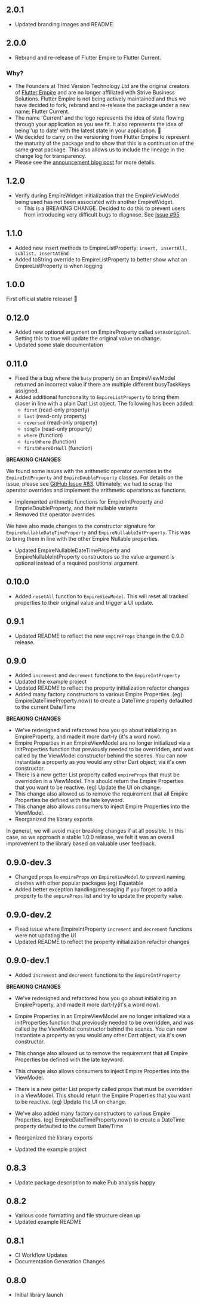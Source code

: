 ## 2.0.1

- Updated branding images and README.

## 2.0.0

- Rebrand and re-release of Flutter Empire to Flutter Current.

### Why?

- The Founders at Third Version Technology Ltd are the original creators of [Flutter Empire](https://pub.dev/packages/empire) and are no longer affiliated with Strive Business Solutions. Flutter Empire is not being actively maintained and thus we have decided to fork, rebrand and re-release the package under a new name; Flutter Current.
- The name 'Current' and the logo represents the idea of state flowing through your application as you see fit. It also represents the idea of being 'up to date' with the latest state in your application. 🤯
- We decided to carry on the versioning from Flutter Empire to represent the maturity of the package and to show that this is a continuation of the same great package. This also allows us to include the lineage in the change log for transparency.
- Please see the [announcement blog post](https://thirdversion.ca/blog/announcing-flutter-current-fork-and-rebrand-of-flutter-empire) for more details.

## 1.2.0

- Verify during EmpireWidget initialization that the EmpireViewModel being used has not been associated with another EmpireWidget.
  - This is a BREAKING CHANGE. Decided to do this to prevent users from introducing very difficult bugs to diagnose. See [Issue #95](https://github.com/strivesolutions/flutter_empire/issues/95)

## 1.1.0

- Added new insert methods to EmpireListProperty: `insert, insertAll, sublist, insertAtEnd`
- Added toString override to EmpireListProperty to better show what an EmpireListProperty is when logging

## 1.0.0

First official stable release! 🎉

## 0.12.0

- Added new optional argument on EmpireProperty called `setAsOriginal`. Setting this to true will update the original value on change.
- Updated some stale documentation

## 0.11.0

- Fixed the a bug where the `busy` property on an EmpireViewModel returned an incorrect value if there are multiple different busyTaskKeys assigned.
- Added additional functionality to `EmpireListProperty` to bring them closer in line with a plain Dart List object. The following has been added:
  - `first` (read-only property)
  - `last` (read-only property)
  - `reversed` (read-only property)
  - `single` (read-only property)
  - `where` (function)
  - `firstWhere` (function)
  - `firstWhereOrNull` (function)

**BREAKING CHANGES**

We found some issues with the arithmetic operator overrides in the `EmpireIntProperty` and `EmpireDoubleProperty` classes. For details on the issue, please see [GitHub Issue #83](https://github.com/strivesolutions/flutter_empire/issues/83). Ultimately, we had to scrap the operator overrides and implement the arithmetic operations as functions.

- Implemented arithmetic functions for EmpireIntProperty and EmprieDoubleProperty, and their nullable variants
- Removed the operator overrides

We have also made changes to the constructor signature for `EmpireNullableDateTimeProperty` and `EmpireNullableIntProperty`. This was to bring them in line with the other Empire Nullable properties.

- Updated EmpireNullableDateTimeProperty and EmpireNullableIntProperty constructors so the value argument is optional instead of a required positional argument.

## 0.10.0

- Added `resetAll` function to `EmpireViewModel`. This will reset all tracked properties to their original value and trigger a UI update.

## 0.9.1

- Updated README to reflect the new `empireProps` change in the 0.9.0 release.

## 0.9.0

- Added `increment` and `decrement` functions to the `EmpireIntProperty`
- Updated the example project
- Updated README to reflect the property initialization refactor changes
- Added many factory constructors to various Empire Properties. (eg) EmpireDateTimeProperty.now() to create a DateTime property defaulted to the current Date/Time

**BREAKING CHANGES**

- We've redesigned and refactored how you go about initializing an EmpireProperty, and made it more dart-ly (it's a word now).
- Empire Properties in an EmpireViewModel are no longer initialized via a initProperties function that previously needed to be overridden, and was called by the ViewModel constructor behind the scenes. You can now instantiate a property as you would any other Dart object; via it's own constructor.
- There is a new getter List property called `empireProps` that must be overridden in a ViewModel. This should return the Empire Properties that you want to be reactive. (eg) Update the UI on change.
- This change also allowed us to remove the requirement that all Empire Properties be defined with the late keyword.
- This change also allows consumers to inject Empire Properties into the ViewModel.
- Reorganized the library exports

In general, we will avoid major breaking changes if at all possible. In this case, as we approach a stable 1.0.0 release, we felt it was an overall improvement to the library based on valuable user feedback.

## 0.9.0-dev.3

- Changed `props` to `empireProps` on `EmpireViewModel` to prevent naming clashes with other popular packages (eg) Equatable
- Added better exception handling/messaging if you forget to add a property to the `empireProps` list and try to update the property value.

## 0.9.0-dev.2

- Fixed issue where EmpireIntProperty `increment` and `decrement` functions were not updating the UI
- Updated README to reflect the property initialization refactor changes

## 0.9.0-dev.1

- Added `increment` and `decrement` functions to the `EmpireIntProperty`

**BREAKING CHANGES**

- We've redesigned and refactored how you go about initializing an EmpireProperty, and made it more dart-ly(it's a word now).

- Empire Properties in an EmpireViewModel are no longer initialized via a initProperties function that previously needed to be overridden, and was called by the ViewModel constructor behind the scenes. You can now instantiate a property as you would any other Dart object; via it's own constructor.
- This change also allowed us to remove the requirement that all Empire Properties be defined with the late keyword.
- This change also allows consumers to inject Empire Properties into the ViewModel.
- There is a new getter List property called props that must be overridden in a ViewModel. This should return the Empire Properties that you want to be reactive. (eg) Update the UI on change.
- We've also added many factory constructors to various Empire Properties. (eg) EmpireDateTimeProperty.now() to create a DateTime property defaulted to the current Date/Time
- Reorganized the library exports
- Updated the example project

## 0.8.3

- Update package description to make Pub analysis happy

## 0.8.2

- Various code formatting and file structure clean up
- Updated example README

## 0.8.1

- CI Workflow Updates
- Documentation Generation Changes

## 0.8.0

- Initial library launch
